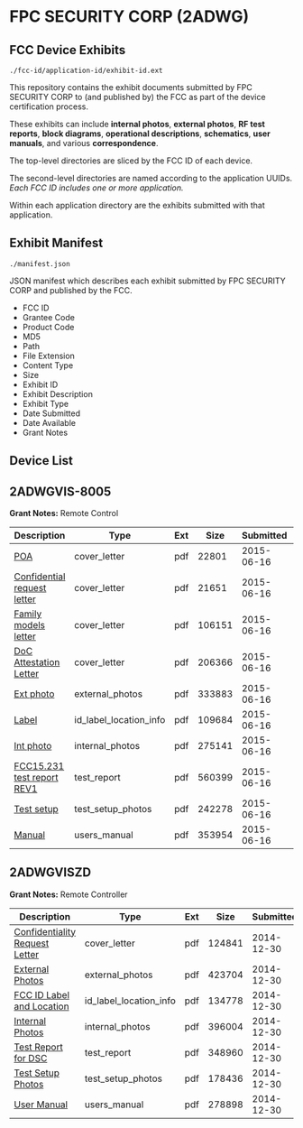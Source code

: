 # FPC SECURITY CORP (2ADWG)
## FCC Device Exhibits

```
./fcc-id/application-id/exhibit-id.ext
```

This repository contains the exhibit documents submitted by FPC SECURITY CORP to (and published by) the FCC as part of the device certification process.

These exhibits can include **internal photos**, **external photos**, **RF test reports**, **block diagrams**, **operational descriptions**, **schematics**, **user manuals**, and various **correspondence**.

The top-level directories are sliced by the FCC ID of each device.

The second-level directories are named according to the application UUIDs. *Each FCC ID includes one or more application.*

Within each application directory are the exhibits submitted with that application. 

## Exhibit Manifest

```
./manifest.json
```

JSON manifest which describes each exhibit submitted by FPC SECURITY CORP and published by the FCC.

- FCC ID
- Grantee Code
- Product Code
- MD5
- Path
- File Extension
- Content Type
- Size
- Exhibit ID
- Exhibit Description
- Exhibit Type
- Date Submitted
- Date Available
- Grant Notes

## Device List
## 2ADWGVIS-8005
**Grant Notes:** Remote Control

| Description | Type | Ext | Size | Submitted | Available |
| ----------- | ---- | --- | ---- | --------- | --------- |
| [POA](2ADWGVIS-8005/26dd4981af541f87f4f54189aa52791d/2649924.pdf) | cover_letter | pdf | 22801 | 2015-06-16 | 2015-06-16 |
| [Confidential request letter](2ADWGVIS-8005/26dd4981af541f87f4f54189aa52791d/2649925.pdf) | cover_letter | pdf | 21651 | 2015-06-16 | 2015-06-16 |
| [Family models letter](2ADWGVIS-8005/26dd4981af541f87f4f54189aa52791d/2649926.pdf) | cover_letter | pdf | 106151 | 2015-06-16 | 2015-06-16 |
| [DoC Attestation Letter](2ADWGVIS-8005/26dd4981af541f87f4f54189aa52791d/2649927.pdf) | cover_letter | pdf | 206366 | 2015-06-16 | 2015-06-16 |
| [Ext photo](2ADWGVIS-8005/26dd4981af541f87f4f54189aa52791d/2649934.pdf) | external_photos | pdf | 333883 | 2015-06-16 | 2015-06-16 |
| [Label](2ADWGVIS-8005/26dd4981af541f87f4f54189aa52791d/2649932.pdf) | id_label_location_info | pdf | 109684 | 2015-06-16 | 2015-06-16 |
| [Int photo](2ADWGVIS-8005/26dd4981af541f87f4f54189aa52791d/2649931.pdf) | internal_photos | pdf | 275141 | 2015-06-16 | 2015-06-16 |
| [FCC15.231 test report REV1](2ADWGVIS-8005/26dd4981af541f87f4f54189aa52791d/2649928.pdf) | test_report | pdf | 560399 | 2015-06-16 | 2015-06-16 |
| [Test setup](2ADWGVIS-8005/26dd4981af541f87f4f54189aa52791d/2649929.pdf) | test_setup_photos | pdf | 242278 | 2015-06-16 | 2015-06-16 |
| [Manual](2ADWGVIS-8005/26dd4981af541f87f4f54189aa52791d/2649933.pdf) | users_manual | pdf | 353954 | 2015-06-16 | 2015-06-16 |
## 2ADWGVISZD
**Grant Notes:** Remote Controller

| Description | Type | Ext | Size | Submitted | Available |
| ----------- | ---- | --- | ---- | --------- | --------- |
| [Confidentiality Request Letter](2ADWGVISZD/0951052ac0c47ca2d4074d46cc58f7c0/2487464.pdf) | cover_letter | pdf | 124841 | 2014-12-30 | 2014-12-30 |
| [External Photos](2ADWGVISZD/0951052ac0c47ca2d4074d46cc58f7c0/2487465.pdf) | external_photos | pdf | 423704 | 2014-12-30 | 2014-12-30 |
| [FCC ID Label and Location](2ADWGVISZD/0951052ac0c47ca2d4074d46cc58f7c0/2487467.pdf) | id_label_location_info | pdf | 134778 | 2014-12-30 | 2014-12-30 |
| [Internal Photos](2ADWGVISZD/0951052ac0c47ca2d4074d46cc58f7c0/2487466.pdf) | internal_photos | pdf | 396004 | 2014-12-30 | 2014-12-30 |
| [Test Report for DSC](2ADWGVISZD/0951052ac0c47ca2d4074d46cc58f7c0/2487469.pdf) | test_report | pdf | 348960 | 2014-12-30 | 2014-12-30 |
| [Test Setup Photos](2ADWGVISZD/0951052ac0c47ca2d4074d46cc58f7c0/2487468.pdf) | test_setup_photos | pdf | 178436 | 2014-12-30 | 2014-12-30 |
| [User Manual](2ADWGVISZD/0951052ac0c47ca2d4074d46cc58f7c0/2487470.pdf) | users_manual | pdf | 278898 | 2014-12-30 | 2014-12-30 |
